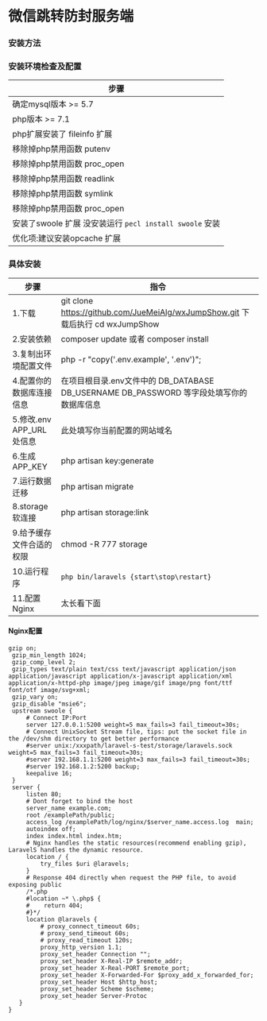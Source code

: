 # 微信跳转防封服务端

### 安装方法

### 安装环境检查及配置

| 步骤  |
| ------|
|  确定mysql版本 >= 5.7 |
|  php版本 >= 7.1 |
|  php扩展安装了 fileinfo 扩展 |
|  移除掉php禁用函数 putenv |
|  移除掉php禁用函数 proc_open |
|  移除掉php禁用函数 readlink |
|  移除掉php禁用函数 symlink |
|  移除掉php禁用函数 proc_open |
|  安装了swoole 扩展 没安装运行 `pecl install swoole` 安装 |
|  优化项:建议安装opcache 扩展 |


### 具体安装
| 步骤 | 指令 |
| ------ | ------ |
| 1.下载 | git clone https://github.com/JueMeiAlg/wxJumpShow.git 下载后执行 cd wxJumpShow |
| 2.安装依赖 | composer update 或者 composer install|
| 3.复制出环境配置文件 |php -r "copy('.env.example', '.env')"; |
| 4.配置你的数据库连接信息 | 在项目根目录.env文件中的 DB_DATABASE DB_USERNAME DB_PASSWORD 等字段处填写你的数据库信息 |
| 5.修改.env APP_URL 处信息 | 此处填写你当前配置的网站域名 |
| 6.生成APP_KEY | php artisan key:generate |
| 7.运行数据迁移 | php artisan migrate |
| 8.storage软连接 | php artisan storage:link 
| 9.给予缓存文件合适的权限 | chmod -R 777 storage  |
| 10.运行程序  | `php bin/laravels {start\stop\restart}` |
| 11.配置Nginx  | 太长看下面 |

#### Nginx配置
```
gzip on;
 gzip_min_length 1024;
 gzip_comp_level 2;
 gzip_types text/plain text/css text/javascript application/json application/javascript application/x-javascript application/xml application/x-httpd-php image/jpeg image/gif image/png font/ttf font/otf image/svg+xml;
 gzip_vary on;
 gzip_disable "msie6";
 upstream swoole {
     # Connect IP:Port
     server 127.0.0.1:5200 weight=5 max_fails=3 fail_timeout=30s;
     # Connect UnixSocket Stream file, tips: put the socket file in the /dev/shm directory to get better performance
     #server unix:/xxxpath/laravel-s-test/storage/laravels.sock weight=5 max_fails=3 fail_timeout=30s;
     #server 192.168.1.1:5200 weight=3 max_fails=3 fail_timeout=30s;
     #server 192.168.1.2:5200 backup;
     keepalive 16;
 }
 server {
     listen 80;
     # Dont forget to bind the host
     server_name example.com;
     root /examplePath/public;
     access_log /examplePath/log/nginx/$server_name.access.log  main;
     autoindex off;
     index index.html index.htm;
     # Nginx handles the static resources(recommend enabling gzip), LaravelS handles the dynamic resource.
     location / {
         try_files $uri @laravels;
     }
     # Response 404 directly when request the PHP file, to avoid exposing public
     /*.php
     #location ~* \.php$ {
     #    return 404;
     #}*/
     location @laravels {
         # proxy_connect_timeout 60s;
         # proxy_send_timeout 60s;
         # proxy_read_timeout 120s;
         proxy_http_version 1.1;
         proxy_set_header Connection "";
         proxy_set_header X-Real-IP $remote_addr;
         proxy_set_header X-Real-PORT $remote_port;
         proxy_set_header X-Forwarded-For $proxy_add_x_forwarded_for;
         proxy_set_header Host $http_host;
         proxy_set_header Scheme $scheme;
         proxy_set_header Server-Protoc
   }
}
```
